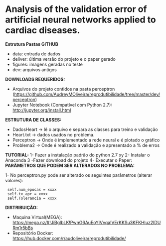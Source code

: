 # Analysis of the validation error of artificial neural networks applied to cardiac diseases.

<b>Estrutura Pastas GITHUB</b>
- data: entrada de dados 
- deliver: última versão do projeto  e o paper gerado
- figures: imagens geradas no teste
- dev: arquivos antigos

<b>DOWNLOADS REQUERIDOS:</b>

- Arquivos do projeto contidos na pasta perceptron (https://github.com/AudreyMOliveira/reprodutibilidade/tree/master/dev/perceptron)
- Jupyter Notebook (Compatível com Python 2.7): http://jupyter.org/install.html

<b>ESTRUTURA DE CLASSES:</b>
- DadosHeart -> lê o arquivo e separa as classes para treino e validação
- Heart.txt  -> dados usados no problema.
- Perceptron -> Onde é implementado a rede neural e é plotado o gráfico
- Problema2  -> Onde é realizado a validação e apresentado a % de erros 

<b>TUTORIAL:</b>
1- Fazer a instalação padrão do python 2.7 xy
2- Instalar o Anaconda
3 -Fazer download do projeto
4- Executar o Paper:
<b>PARÂMETROS QUE PODEM SER ALTERADOS NO PROBLEMA:</b>

1- No perceptron.py pode ser alterado os seguintes parâmetros (alterar valores):

     self.num_epocas = xxxx
     self.tx_apr = xxxx
     self.Tolerancia = xxxx

<b>DISTRIBUIÇÃO:</b>

- Maquina Virtual(MEGA): https://mega.nz/#!JiBglbLK!PwnG6AuEoYIVvqaIVErKKSu3KFKHIuz2IDURm1r5bBs
- Repositório Docker: https://hub.docker.com/r/audoliveira/reprodutibilidade/
